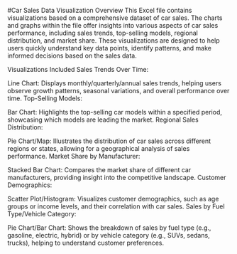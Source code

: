 #Car Sales Data Visualization
Overview
This Excel file contains visualizations based on a comprehensive dataset of car sales. The charts and graphs within the file offer insights into various aspects of car sales performance, including sales trends, top-selling models, regional distribution, and market share. These visualizations are designed to help users quickly understand key data points, identify patterns, and make informed decisions based on the sales data.

Visualizations Included
Sales Trends Over Time:

Line Chart: Displays monthly/quarterly/annual sales trends, helping users observe growth patterns, seasonal variations, and overall performance over time.
Top-Selling Models:

Bar Chart: Highlights the top-selling car models within a specified period, showcasing which models are leading the market.
Regional Sales Distribution:

Pie Chart/Map: Illustrates the distribution of car sales across different regions or states, allowing for a geographical analysis of sales performance.
Market Share by Manufacturer:

Stacked Bar Chart: Compares the market share of different car manufacturers, providing insight into the competitive landscape.
Customer Demographics:

Scatter Plot/Histogram: Visualizes customer demographics, such as age groups or income levels, and their correlation with car sales.
Sales by Fuel Type/Vehicle Category:

Pie Chart/Bar Chart: Shows the breakdown of sales by fuel type (e.g., gasoline, electric, hybrid) or by vehicle category (e.g., SUVs, sedans, trucks), helping to understand customer preferences.
